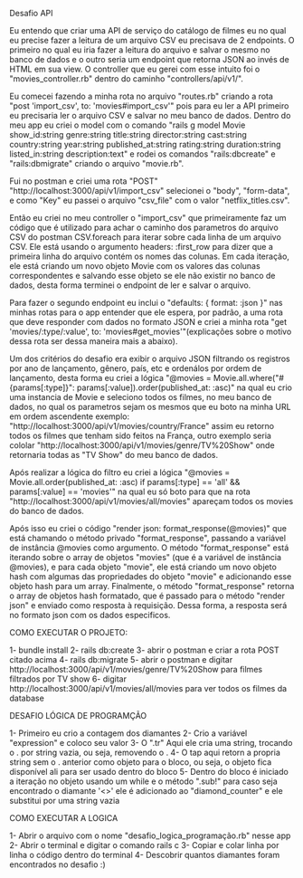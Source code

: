 Desafio API

Eu entendo que criar uma API de serviço do catálogo de filmes eu no qual eu precise fazer a leitura de um arquivo CSV eu precisava de 2 endpoints.
O primeiro no qual eu iria fazer a leitura do arquivo e salvar o mesmo no banco de dados e o outro seria um endpoint que retorna JSON ao invés de HTML em sua view.
O controller que eu gerei com esse intuito foi o "movies_controller.rb" dentro do caminho "controllers/api/v1/".

Eu comecei fazendo a minha rota no arquivo "routes.rb" criando a rota "post 'import_csv', to: 'movies#import_csv'" pois para eu ler a API primeiro eu precisaria ler o arquivo CSV e salvar no meu banco de dados. Dentro do meu app eu criei o model com o comando "rails g model Movie show_id:string genre:string title:string director:string cast:string country:string year:string published_at:string rating:string duration:string listed_in:string description:text" e rodei os comandos "rails:dbcreate" e "rails:dbmigrate" criando o arquivo "movie.rb".

Fui no postman e criei uma rota "POST" "http://localhost:3000/api/v1/import_csv" selecionei o "body", "form-data", e como "Key" eu passei o arquivo "csv_file" com o valor "netflix_titles.csv".

Então eu criei no meu controller o "import_csv" que primeiramente faz um código que é utilizado para achar o caminho dos parametros do arquivo CSV do postman CSV.foreach para iterar sobre cada linha de um arquivo CSV. Ele está usando o argumento headers: :first_row para dizer que a primeira linha do arquivo contém os nomes das colunas. Em cada iteração, ele está criando um novo objeto Movie com os valores das colunas correspondentes e salvando esse objeto se ele não existir no banco de dados, desta forma terminei o endpoint de ler e salvar o arquivo.

Para fazer o segundo endpoint eu inclui o "defaults: { format: :json }" nas minhas rotas para o app entender que ele espera, por padrão, a uma rota que deve responder com dados no formato JSON e criei a minha rota "get 'movies/:type/:value', to: 'movies#get_movies'"(explicações sobre o motivo dessa rota ser dessa maneira mais a abaixo).

Um dos critérios do desafio era exibir o arquivo JSON filtrando os registros por ano de lançamento, gênero, país, etc e ordenálos por ordem de lançamento, desta forma eu criei a lógica "@movies = Movie.all.where("#{params[:type]}": params[:value]).order(published_at: :asc)" na qual eu crio uma instancia de Movie e seleciono todos os filmes, no meu banco de dados, no qual os parametros sejam os mesmos que eu boto na minha URL em ordem ascendente exemplo: "http://localhost:3000/api/v1/movies/country/France" assim eu retorno todos os filmes que tenham sido feitos na França, outro exemplo seria cololar "http://localhost:3000/api/v1/movies/genre/TV%20Show" onde retornaria todas as "TV Show" do meu banco de dados.

Após realizar a lógica do filtro eu criei a lógica "@movies = Movie.all.order(published_at: :asc) if params[:type] == 'all' && params[:value] == 'movies'" na qual eu só boto para que na rota "http://localhost:3000/api/v1/movies/all/movies" apareçam todos os movies do banco de dados.

Após isso eu criei o código "render json: format_response(@movies)" que está chamando o método privado "format_response", passando a variável de instância @movies como argumento. O método "format_response" está iterando sobre o array de objetos "movies" (que é a variável de instância @movies), e para cada objeto "movie", ele está criando um novo objeto hash com algumas das propriedades do objeto "movie" e adicionando esse objeto hash para um array. Finalmente, o método "format_response" retorna o array de objetos hash formatado, que é passado para o método "render json" e enviado como resposta à requisição. Dessa forma, a resposta será no formato json com os dados especificos.


COMO EXECUTAR O PROJETO:

1- bundle install
2- rails db:create
3- abrir o postman e criar a rota POST citado acima
4- rails db:migrate
5- abrir o postman e digitar http://localhost:3000/api/v1/movies/genre/TV%20Show para filmes filtrados por TV show
6- digitar http://localhost:3000/api/v1/movies/all/movies para ver todos os filmes da database



DESAFIO LÓGICA DE PROGRAMÇÃO


1- Primeiro eu crio a contagem dos diamantes
2- Crio a variável "expression" e coloco seu valor
3- O ".tr" Aqui ele cria uma string, trocando o . por string vazia, ou seja, removendo o .
4- O tap aqui retorn a propria string sem o . anterior como objeto para o bloco, ou seja, o objeto fica disponível ali para ser usado dentro do bloco
5- Dentro do bloco é iniciado a iteração no objeto usando um while
e o método ".sub!" para caso seja encontrado o diamante '<>' ele é adicionado ao "diamond_counter" e
ele substitui por uma string vazia

COMO EXECUTAR A LOGICA

1- Abrir o arquivo com o nome "desafio_logica_programação.rb" nesse app
2- Abrir o terminal e digitar o comando rails c
3- Copiar e colar linha por linha o código dentro do terminal
4- Descobrir quantos diamantes foram encontrados no desafio :)
